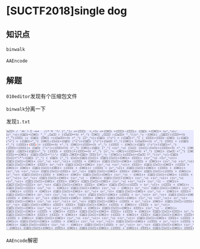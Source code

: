 # [SUCTF2018]single dog

## 知识点

`binwalk`

`AAEncode`

## 解题

`010editor`发现有个压缩包文件

`binwalk`分离一下

发现`1.txt`

![image-20231126172206614](./img/39-1.png)

`AAEncode`解密